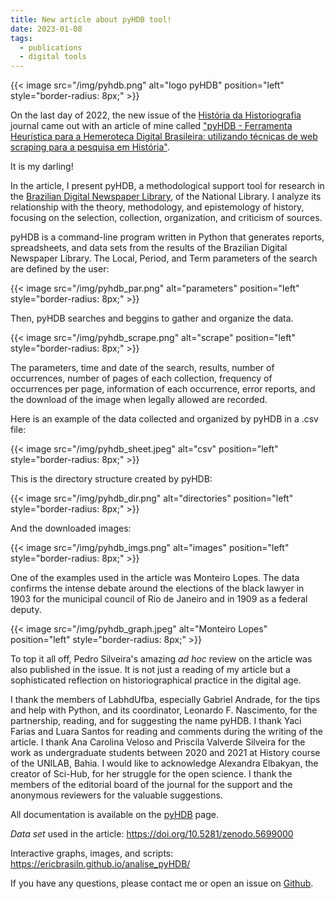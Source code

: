 ```yaml
---
title: New article about pyHDB tool!
date: 2023-01-08
tags:
  - publications
  - digital tools
---
```


{{< image src="/img/pyhdb.png" alt="logo pyHDB" position="left" style="border-radius: 8px;" >}}

On the last day of 2022, the new issue of the [História da Historiografia](https://www.historiadahistoriografia.com.br/revista/issue/view/45) journal came out with an article of mine called ["pyHDB - Ferramenta Heurística para a Hemeroteca Digital Brasileira: utilizando técnicas de web scraping para a pesquisa em História"](https://doi.org/10.15848/hh.v15i40.1904).

It is my darling!

In the article, I present pyHDB, a methodological support tool for research in the [Brazilian Digital Newspaper Library](http://memoria.bn.br/hdb/periodico.aspx), of the National Library. I analyze its relationship with the theory, methodology, and epistemology of history, focusing on the selection, collection, organization, and criticism of sources.

pyHDB is a command-line program written in Python that generates reports, spreadsheets, and data sets from the results of the Brazilian Digital Newspaper Library. The Local, Period, and Term parameters of the search are defined by the user:

{{< image src="/img/pyhdb_par.png" alt="parameters" position="left" style="border-radius: 8px;" >}}

Then, pyHDB searches and beggins to gather and organize the data.

{{< image src="/img/pyhdb_scrape.png" alt="scrape" position="left" style="border-radius: 8px;" >}}

The parameters, time and date of the search, results, number of occurrences, number of pages of each collection, frequency of occurrences per page, information of each occurrence, error reports, and the download of the image when legally allowed are recorded.

Here is an example of the data collected and organized by pyHDB in a .csv file:

{{< image src="/img/pyhdb_sheet.jpeg" alt="csv" position="left" style="border-radius: 8px;" >}}

This is the directory structure created by pyHDB:

{{< image src="/img/pyhdb_dir.png" alt="directories" position="left" style="border-radius: 8px;" >}}

And the downloaded images:

{{< image src="/img/pyhdb_imgs.png" alt="images" position="left" style="border-radius: 8px;" >}}

One of the examples used in the article was Monteiro Lopes. The data confirms the intense debate around the elections of the black lawyer in 1903 for the municipal council of Rio de Janeiro and in 1909 as a federal deputy.

{{< image src="/img/pyhdb_graph.jpeg" alt="Monteiro Lopes" position="left" style="border-radius: 8px;" >}}

To top it all off, Pedro Silveira's amazing *ad hoc* review on the article was also published in the issue. It is not just a reading of my article but a sophisticated reflection on historiographical practice in the digital age.

I thank the members of LabhdUfba, especially Gabriel Andrade, for the tips and help with Python, and its coordinator, Leonardo F. Nascimento, for the partnership, reading, and for suggesting the name pyHDB. I thank Yaci Farias and Luara Santos for reading and comments during the writing of the article. I thank Ana Carolina Veloso and Priscila Valverde Silveira for the work as undergraduate students between 2020 and 2021 at History course of the UNILAB, Bahia. I would like to acknowledge Alexandra Elbakyan, the creator of Sci-Hub, for her struggle for the open science. I thank the members of the editorial board of the journal for the support and  the anonymous reviewers for the valuable suggestions.

All documentation is available on the [pyHDB](https://ericbrasiln.github.io/pyHDB/) page.

*Data set* used in the article: https://doi.org/10.5281/zenodo.5699000

Interactive graphs, images, and scripts: https://ericbrasiln.github.io/analise_pyHDB/

If you have any questions, please contact me or open an issue on [Github](https://github.com/ericbrasiln/pyHDB/issues).